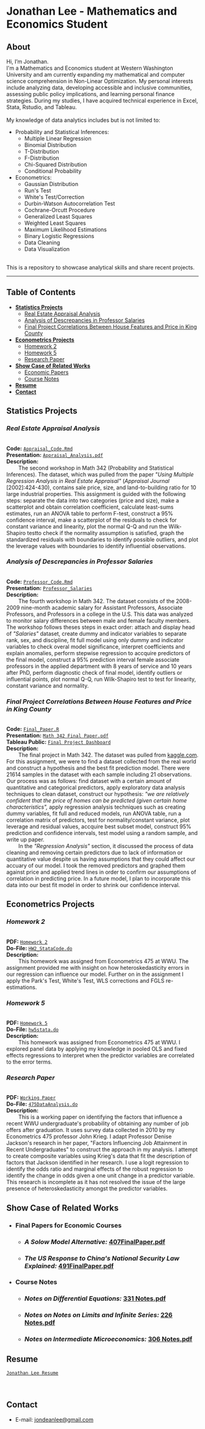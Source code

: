  # Jonathan Lee - Mathematics and Economics Student

  ## **About**
  
   Hi, I’m Jonathan.
   <br /> I'm a Mathematics and Economics student at Western Washington University and am currently expanding my mathematical and computer science comprehension in Non-Linear Optimization. My personal interests include analyzing data, developing accessible and inclusive communities, assessing public policy implications, and learning personal finance strategies. During my studies, I have acquired technical experience in Excel, Stata, Rstudio, and Tableau.
  <br />
  <br />My knowledge of data analytics includes but is not limited to:
 - Probability and Statistical Inferences:
   - Multiple Linear Regression
   - Binomial Distribution
   - T-Distribution
   - F-Distribution
   - Chi-Squared Distribution
   - Conditional Probability
 - Econometrics:
   - Gaussian Distribution
   - Run's Test
   - White's Test/Correction
   - Durbin-Watson Autocorrelation Test
   - Cochrane-Orcutt Procedure
   - Generalized Least Squares
   - Weighted Least Squares
   - Maximum Likelihood Estimations
   - Binary Logistic Regressions
   - Data Cleaning
   - Data Visualization

  <br />This is a repository to showcase analytical skills and share recent projects.
  
  ---
  ## **Table of Contents**
  - [**Statistics Projects**](#statistics-projects)
    + [Real Estate Appraisal Analysis](#real-estate-appraisal-analysis)
    + [Analysis of Descrepancies in Professor Salaries](#analysis-of-descrepancies-in-professor-salaries)
    + [Final Project Correlations Between House Features and Price in King County](#final-project-correlations-between-house-features-and-price-in-king-county)
  - [**Econometrics Projects**](#econometrics-projects)
    + [Homework 2](#homework-2)
    + [Homework 5](#homework-5)
    + [Research Paper](#research-paper)
  - [**Show Case of Related Works**](#show-case-of-related-works)
    + [Economic Papers](#economic-papers)
    + [Course Notes](#course-notes)
  - [**Resume**](#resume)
  - [**Contact**](#contact)
  
 ## **Statistics Projects**
   ### ***Real Estate Appraisal Analysis***
  <br />****Code:**** [`Appraisal_Code.Rmd`](https://github.com/JONATHAN-LEE-01/About/blob/main/Appraisal%20Code.R) 
  <br />****Presentation:**** [`Appraisal_Analysis.pdf`](https://github.com/JONATHAN-LEE-01/About/blob/main/Appraisal_Analysis.pdf)
  <br />****Description:**** 
   <br /> &nbsp; &nbsp; &nbsp; &nbsp; The second workshop in Math 342 (Probability and Statistical Inferences). The dataset, which was pulled from the paper *"Using Multiple Regression Analysis in Real Estate Appraisal"* (*Appraisal Journal* [2002]:424-430), contains sale price, size, and land-to-building ratio for 10 large industrial properties. This assignment is guided with the following steps: separate the data into two categories (price and size), make a scatterplot and obtain correlation coefficient, calculate least-sums estimates, run an ANOVA table to perform F-test, construct a 95% confidence interval, make a scatterplot of the residuals to check for constant variance and linearity, plot the normal Q-Q and run the Wilk-Shapiro testto check if the normality assumption is satisfied, graph the standardized residuals with boundaries to identify possible outliers, and plot the leverage values with boundaries to identify influential observations. 

   ### ***Analysis of Descrepancies in Professor Salaries***
   <br />****Code:**** [`Professor_Code.Rmd`](https://github.com/JONATHAN-LEE-01/Portfolio/blob/main/Professor_Salaries.Rmd) 
   <br />****Presentation:**** [`Professor_Salaries`](https://github.com/JONATHAN-LEE-01/Portfolio/blob/main/Professor_Salaries.pdf)
   <br />****Description:**** 
<br /> &nbsp; &nbsp; &nbsp; &nbsp; The fourth workshop in Math 342. The dataset consists of the 2008-2009 nine-month academic salary for Assistant Professors, Associate Professors, and Professors in a college in the U.S. This data was analyzed to monitor salary differences between male and female faculty members. The workshop follows theses steps in exact order: attach and display head of *"Salaries"* dataset, create dummy and indicator variables to separate rank, sex, and discipline, fit full model using only dummy and indicator variables to check overal model significance, interpret coefficients and explain anomalies, perform stepwise regression to accquire predictors of the final model, construct a 95% prediction interval female associate professors in the applied department with 8 years of service and 10 years after PhD, perform diagnostic check of final model, identify outliers or influential points, plot normal Q-Q, run Wilk-Shapiro test to test for linearity, constant variance and normality.
   ### ***Final Project Correlations Between House Features and Price in King County***
   <br />****Code:**** [`Final_Paper.R`](https://github.com/JONATHAN-LEE-01/About/blob/main/Final_Paper.R) 
   <br />****Presentation:**** [`Math 342 Final Paper.pdf`](https://github.com/JONATHAN-LEE-01/About/blob/main/Math%20342%20Final%20Paper.pdf) 
   <br />****Tableau Public:**** [`Final Project Dashboard`](https://public.tableau.com/app/profile/jonathan.lee8070/viz/UnexploredDatainCorrelationsBetweenHouseFeaturesandPriceinKingCounty/Correlations_1)
   <br />****Description:**** 
   <br /> &nbsp; &nbsp; &nbsp; &nbsp; The final project in Math 342. The dataset was pulled from [kaggle.com](https://www.kaggle.com/datasets/harlfoxem/housesalesprediction). For this assignment, we were to find a dataset collected from the real world and construct a hypothesis and the best fit prediction model. There were 21614 samples in the dataset with each sample including 21 observations. Our process was as follows: find dataset with a certain amount of quantitative and categorical predictors, apply exploratory data analysis techniques to clean dataset, construct our hypothesis: *"we are relatively confident that the price of homes can be predicted (given certain home characteristics",* apply regression analysis techniques such as creating dummy variables, fit full and reduced models, run ANOVA table, run a correlation matrix of predictors, test for normality/constant variance, plot leverage and residual values, accquire best subset model, construct 95% prediction and confidence intervals, test model using a random sample, and write up paper. 
   <br /> &nbsp; &nbsp; &nbsp; &nbsp; In the *"Regression Analysis"* section, it discussed the process of data cleaning and removing certain predictors due to lack of information or quantitative value despite us having assumptions that they could affect our accuary of our model. I took the removed predictors and graphed them against price and applied trend lines in order to confirm our assumptions of correlation in predicting price. In a future model, I plan to incorporate this data into our best fit model in order to shrink our confidence interval.

 ## **Econometrics Projects**
  ### ***Homework 2***
 <br />****PDF:**** [`Homework 2`](https://github.com/JONATHAN-LEE-01/Portfolio/blob/7d515352d776c19ea39ae84796d604421d296e87/Hw2.pdf)
 <br />****Do-File:**** [`HW2_StataCode.do`](https://github.com/JONATHAN-LEE-01/Portfolio/blob/0983efbc447b6b73308c931fc533ca5e1bc3adf3/HW2_StataCode.do) 
  <br />****Description:**** 
  <br /> &nbsp; &nbsp; &nbsp; &nbsp; This homework was assigned from Econometrics 475 at WWU. The assignment provided me with insight on how heteroskedasticity errors in our regression can influence our model. Further on in the assignment I apply the Park's Test, White's Test, WLS corrections and FGLS re-estimations.
### ***Homework 5***
 <br />****PDF:**** [`Homework 5`](https://github.com/JONATHAN-LEE-01/Portfolio/blob/fd4b966ba432ee4156e7beafc7b05aa23d445f1f/475HW5.pdf)
 <br />****Do-File:**** [`hw5stata.do`](https://github.com/JONATHAN-LEE-01/Portfolio/blob/fd4b966ba432ee4156e7beafc7b05aa23d445f1f/hw5stata.do) 
  <br />****Description:**** 
  <br /> &nbsp; &nbsp; &nbsp; &nbsp; This homework was assigned from Econometrics 475 at WWU. I explored panel data by applying my knowledge in pooled OLS and fixed effects regressions to interpret when the predictor variables are correlated to the error terms.
### ***Research Paper***
 <br />****PDF:**** [`Working Paper`](https://github.com/JONATHAN-LEE-01/Portfolio/blob/62012ba95f58882fa4877ebbe05670290c84925d/475%20Working%20Paper.pdf)
 <br />****Do-File:**** [`475DataAnalysis.do`](https://github.com/JONATHAN-LEE-01/Portfolio/blob/62012ba95f58882fa4877ebbe05670290c84925d/475DataAnalysis.do)
  <br />****Description:**** 
  <br /> &nbsp; &nbsp; &nbsp; &nbsp; This is a working paper on identifying the factors that influence a recent WWU undergraduate's probability of obtaining any number of job offers after graduation. It uses survey data collected in 2010 by my Econometrics 475 professor John Krieg. I adapt Professor Denise Jackson's research in her paper, "Factors Influencing Job Attainment in Recent Undergraduates" to construct the approach in my analysis. I attempt to create composite variables using Krieg's data that fit the description of factors that Jackson identified in her research. I use a logit regression to identify the odds ratio and marginal effects of the robust regression to identify the change in odds given a one unit change in a predictor variable. This research is incomplete as it has not resolved the issue of the large presence of heteroskedasticity amongst the predictor variables.

 ## **Show Case of Related Works**
 - ### **Final Papers for Economic Courses**
   + ### *A Solow Model Alternative:* [407FinalPaper.pdf](https://github.com/JONATHAN-LEE-01/Portfolio/blob/518d168ae93bbe6ede84bb97975a389044b4f390/407FinalPaper.pdf)
   + ### *The US Response to China's National Security Law Explained:* [491FinalPaper.pdf](https://github.com/JONATHAN-LEE-01/Portfolio/blob/518d168ae93bbe6ede84bb97975a389044b4f390/491FinalPaper.pdf)
 - ### **Course Notes**
   + ### *Notes on Differential Equations:* [331 Notes.pdf](https://web.goodnotes.com/s/MgL6vsqzjeRuuKqYMAW8ol#page-1)
   + ### *Notes on Notes on Limits and Infinite Series:* [226 Notes.pdf](https://web.goodnotes.com/s/YYaXGBXxSNWvx1FXzdchBC#page-1)
   + ### *Notes on Intermediate Microeconomics:* [306 Notes.pdf](https://web.goodnotes.com/s/aV0mrgGnEl8dT7VN2rEAMK#page-1)


 ## **Resume** 
   [`Jonathan Lee Resume`](https://github.com/JONATHAN-LEE-01/Portfolio/blob/f922686534031d6f844611e888bd7c71574b2ddd/LISC%20Internship%20Resume.pdf)
  <br />
  <br />
  <br />
 ## **Contact**
   - E-mail: jondeanlee@gmail.com
   <br />
   <br />
   <br />
